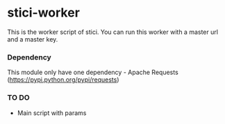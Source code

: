 stici-worker
========
This is the worker script of stici. You can run this worker with a master url and a master key.

### Dependency

This module only have one dependency
	-  Apache Requests (https://pypi.python.org/pypi/requests)


### TO DO
 - Main script with params